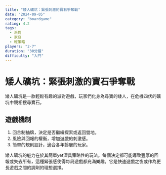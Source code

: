 ```yaml
---
title: "矮人礦坑：緊張刺激的寶石爭奪戰"
date: "2024-09-05"
category: "boardgame"
rating: 4.2
tags: 
  - 派對
  - 家庭
  - 輕策略
players: "2-7"
duration: "30分鐘"
difficulty: "入門"
---
```


# 矮人礦坑：緊張刺激的寶石爭奪戰

矮人礦坑是一款輕鬆有趣的派對遊戲，玩家們化身為尋寶的矮人，在危機四伏的礦坑中競相搜尋寶石。

## 遊戲機制

1. 回合制抽牌，決定是否繼續探索或返回營地。
2. 風險與回報的權衡，增加遊戲的刺激感。
3. 簡單的規則設計，適合各年齡層的玩家。

矮人礦坑的魅力在於其簡單yet深具策略性的玩法。每個決定都可能導致豐厚的回報或失去所有，這種緊張感使得每局遊戲都充滿樂趣。它是快速遊戲之夜或作為更長遊戲之間的調劑的理想選擇。